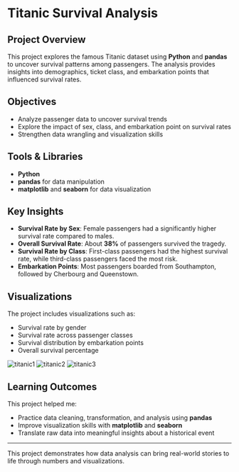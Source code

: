# Titanic Survival Analysis  

## Project Overview  
This project explores the famous Titanic dataset using **Python** and **pandas** to uncover survival patterns among passengers. The analysis provides insights into demographics, ticket class, and embarkation points that influenced survival rates.  

## Objectives  
- Analyze passenger data to uncover survival trends  
- Explore the impact of sex, class, and embarkation point on survival rates  
- Strengthen data wrangling and visualization skills  

## Tools & Libraries  
- **Python**  
- **pandas** for data manipulation  
- **matplotlib** and **seaborn** for data visualization  

## Key Insights  
- **Survival Rate by Sex**: Female passengers had a significantly higher survival rate compared to males.  
- **Overall Survival Rate**: About **38%** of passengers survived the tragedy.  
- **Survival Rate by Class**: First-class passengers had the highest survival rate, while third-class passengers faced the most risk.  
- **Embarkation Points**: Most passengers boarded from Southampton, followed by Cherbourg and Queenstown.  

## Visualizations  
The project includes visualizations such as:  
- Survival rate by gender  
- Survival rate across passenger classes  
- Survival distribution by embarkation points  
- Overall survival percentage
  
![titanic1](https://github.com/user-attachments/assets/5a020d97-6123-4943-a74b-347dc47b027a)
![titanic2](https://github.com/user-attachments/assets/0353fe78-0e0d-4b92-8bb1-d19b63112b15)
![titanic3](https://github.com/user-attachments/assets/49c46e50-2b3d-40a2-a400-88dc5ddf7d06)

## Learning Outcomes  
This project helped me:  
- Practice data cleaning, transformation, and analysis using **pandas**  
- Improve visualization skills with **matplotlib** and **seaborn**  
- Translate raw data into meaningful insights about a historical event  

---
This project demonstrates how data analysis can bring real-world stories to life through numbers and visualizations.  
